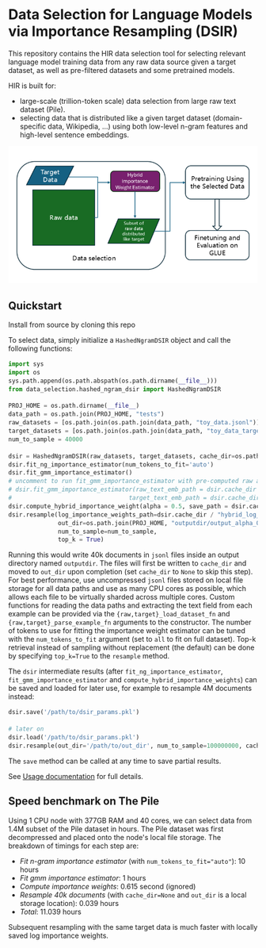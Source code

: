 # Data Selection for Language Models via Importance Resampling (DSIR)

This repository contains the HIR data selection tool for selecting relevant language model training data from any raw data source given a target dataset, as well as pre-filtered datasets and some pretrained models.

HIR is built for:
- large-scale (trillion-token scale) data selection from large raw text dataset (Pile). 
- selecting data that is distributed like a given target dataset (domain-specific data, Wikipedia, ...) using both low-level n-gram features and high-level sentence embeddings.

![HIR figure](figure1.png)

## Quickstart

Install from source by cloning this repo

To select data, simply initialize a `HashedNgramDSIR` object and call the following functions:
```python
import sys
import os
sys.path.append(os.path.abspath(os.path.dirname(__file__)))
from data_selection.hashed_ngram_dsir import HashedNgramDSIR

PROJ_HOME = os.path.dirname(__file__)
data_path = os.path.join(PROJ_HOME, "tests")
raw_datasets = [os.path.join(os.path.join(data_path, "toy_data.jsonl"))]
target_datasets = [os.path.join(os.path.join(data_path, "toy_data_target.jsonl"))]
num_to_sample = 40000

dsir = HashedNgramDSIR(raw_datasets, target_datasets, cache_dir=os.path.join(PROJ_HOME, 'dsir_cache'), num_proc=1)
dsir.fit_ng_importance_estimator(num_tokens_to_fit='auto')
dsir.fit_gmm_importance_estimator()    
# uncomment to run fit_gmm_importance_estimator with pre-computed raw and text embeddings      
# dsir.fit_gmm_importance_estimator(raw_text_emb_path = dsir.cache_dir / "raw text embeddings",
#                                 target_text_emb_path = dsir.cache_dir / "target text embeddings")
dsir.compute_hybrid_importance_weight(alpha = 0.5, save_path = dsir.cache_dir / "hybrid_importance_weights_alpha_0.5.npy")
dsir.resample(log_importance_weights_path=dsir.cache_dir / "hybrid_log_importance_weights_alpha_0.5.npy",
              out_dir=os.path.join(PROJ_HOME, "outputdir/output_alpha_0.5"),
              num_to_sample=num_to_sample,
              top_k = True)
```
Running this would write 40k documents in `jsonl` files inside an output directory named `outputdir`. The files will first be written to `cache_dir` and moved to `out_dir` upon completion (set `cache_dir` to `None` to skip this step). For best performance, use uncompressed `jsonl` files stored on local file storage for all data paths and use as many CPU cores as possible, which allows each file to be virtually sharded across multiple cores. Custom functions for reading the data paths and extracting the text field from each example can be provided via the
`{raw,target}_load_dataset_fn` and `{raw,target}_parse_example_fn` arguments to the constructor. The number of tokens to use for fitting the importance weight estimator can be tuned with the `num_tokens_to_fit` argument (set to `all` to fit on full dataset). Top-k retrieval instead of sampling without replacement (the default) can be done by specifying `top_k=True` to the `resample` method.

 
The `dsir` intermediate results (after `fit_ng_importance_estimator`, `fit_gmm_importance_estimator` and `compute_hybrid_importance_weights`) can be saved and loaded for later use, for example to resample 4M documents instead:
```python
dsir.save('/path/to/dsir_params.pkl')

# later on
dsir.load('/path/to/dsir_params.pkl')
dsir.resample(out_dir='/path/to/out_dir', num_to_sample=100000000, cache_dir='/path/to/resampled_cache')
```
The `save` method can be called at any time to save partial results.

See [Usage documentation](data_selection/README.md) for full details.


## Speed benchmark on The Pile
Using 1 CPU node with 377GB RAM and 40 cores, we can select data from 1.4M subset of the Pile dataset in hours.
The Pile dataset was first decompressed and placed onto the node's local file storage. The breakdown of timings for each step are:
- *Fit n-gram importance estimator* (with `num_tokens_to_fit="auto"`): 10 hours
- *Fit gmm importance estimator*: 1 hours
- *Compute importance weights*: 0.615 second (ignored)
- *Resample 40k documents* (with `cache_dir=None` and `out_dir` is a local storage location): 0.039 hours
- *Total*: 11.039 hours

Subsequent resampling with the same target data is much faster with locally saved log importance weights.


